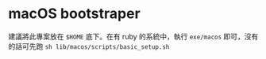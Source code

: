 # macOS bootstraper

建議將此專案放在 `$HOME` 底下。在有 ruby 的系統中，執行 `exe/macos` 即可，沒有的話可先跑 `sh lib/macos/scripts/basic_setup.sh`
